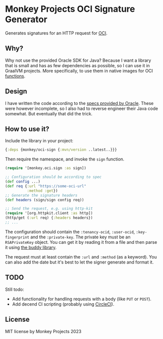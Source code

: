 # Monkey Projects OCI Signature Generator

Generates signatures for an HTTP request for [OCI](https://cloud.oracle.com).

## Why?

Why not use the provided Oracle SDK for Java?  Because I want a library
that is small and has as few dependencies as possible, so I can use it
in GraalVM projects.  More specifically, to use them in native images
for OCI [functions](https://fnproject.io).

## Design

I have written the code according to the [specs provided by Oracle](https://docs.oracle.com/en-us/iaas/Content/API/Concepts/signingrequests.htm#six).
These were however incomplete, so I also had to reverse engineer their Java
code somewhat.  But eventually that did the trick.

## How to use it?

Include the library in your project:
```clojure
{:deps {monkey/oci-sign {:mvn/version ..latest..}}}
```

Then require the namespace, and invoke the `sign` function.
```clojure
(require '[monkey.oci.sign :as sign])

;; Configuration should be according to spec
(def config ...)
(def req {:url "https://some-oci-url"
          :method :get})
;; Generate the signature headers
(def headers (sign/sign config req))

;; Send the request, e.g. using http-kit
(require '[org.httpkit.client :as http])
(http/get (:url req) {:headers headers})
;; ...
```

The configuration should contain the `:tenancy-ocid`, `:user-ocid`, `:key-fingerprint`
and the `:private-key`.  The private key must be an `RSAPrivateKey` object.  You can
get it by reading it from a file and then parse it using [the buddy library](https://cljdoc.org/d/buddy/buddy-core/1.11.418/api/buddy.core.keys.pem).

The request must at least contain the `:url` and `:method` (as a keyword).  You can also
add the date but it's best to let the signer generate and format it.

## TODO

Still todo:

- Add functionality for handling requests with a body (like `PUT` or `POST`).
- Add decend CI scripting (probably using [CircleCI](https://circleci.com)).

## License

MIT license
by Monkey Projects 2023
